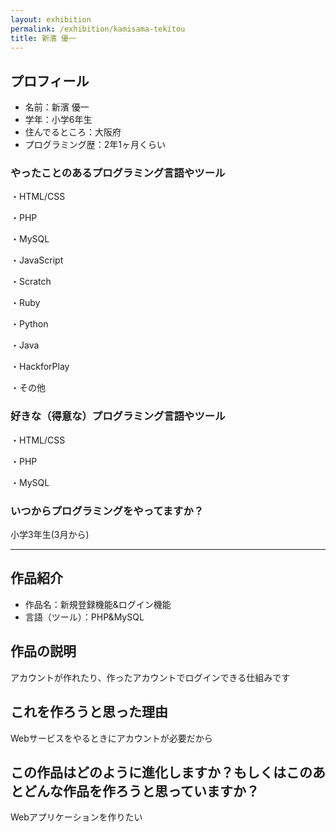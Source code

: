 ```yaml
---
layout: exhibition
permalink: /exhibition/kamisama-tekitou
title: 新濱 優一
---
```

## プロフィール

- 名前：新濱 優一
- 学年：小学6年生
- 住んでるところ：大阪府
- プログラミング歴：2年1ヶ月くらい

### やったことのあるプログラミング言語やツール

・HTML/CSS

・PHP

・MySQL

・JavaScript

・Scratch

・Ruby

・Python

・Java

・HackforPlay

・その他

### 好きな（得意な）プログラミング言語やツール

・HTML/CSS

・PHP

・MySQL

### いつからプログラミングをやってますか？

小学3年生(3月から)

---

## 作品紹介

- 作品名：新規登録機能&ログイン機能
- 言語（ツール）：PHP&MySQL

## 作品の説明

アカウントが作れたり、作ったアカウントでログインできる仕組みです

## これを作ろうと思った理由

Webサービスをやるときにアカウントが必要だから

## この作品はどのように進化しますか？もしくはこのあとどんな作品を作ろうと思っていますか？

Webアプリケーションを作りたい